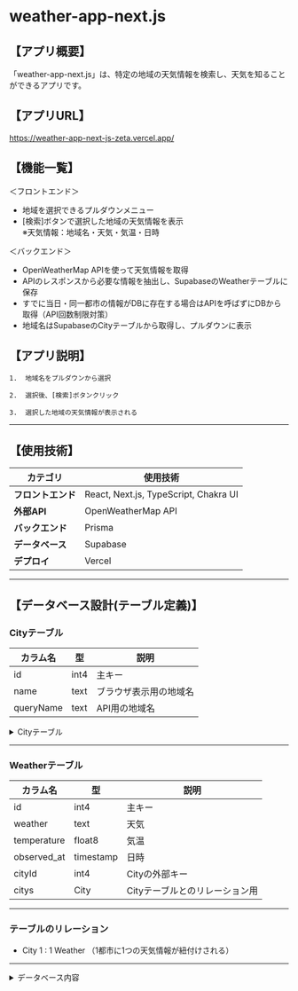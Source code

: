 # weather-app-next.js

## 【アプリ概要】<br/>
「weather-app-next.js」は、特定の地域の天気情報を検索し、天気を知ることができるアプリです。

## 【アプリURL】<br/>
https://weather-app-next-js-zeta.vercel.app/

## 【機能一覧】<br/>
＜フロントエンド＞<br/>
- 地域を選択できるプルダウンメニュー<br/>
- [検索]ボタンで選択した地域の天気情報を表示<br/>
※天気情報：地域名・天気・気温・日時<br/>

＜バックエンド＞<br/>
- OpenWeatherMap APIを使って天気情報を取得
- APIのレスポンスから必要な情報を抽出し、SupabaseのWeatherテーブルに保存
- すでに当日・同一都市の情報がDBに存在する場合はAPIを呼ばずにDBから取得（API回数制限対策）
- 地域名はSupabaseのCityテーブルから取得し、プルダウンに表示

## 【アプリ説明】<br/>
```
1.  地域名をプルダウンから選択

2.  選択後、[検索]ボタンクリック

3.  選択した地域の天気情報が表示される
```

---

## 【使用技術】<br/>
| カテゴリ       | 使用技術            |
|---------------|----------------------|
| **フロントエンド** | React, Next.js, TypeScript, Chakra UI |
| **外部API** | OpenWeatherMap API |
| **バックエンド**   | Prisma      |
| **データベース**   | Supabase             |
| **デプロイ**     | Vercel               |

---

## 【データベース設計(テーブル定義)】<br/>

### Cityテーブル

| カラム名  | 型     | 説明         |
|-----------|--------|--------------|
| id        | int4   | 主キー       |
| name      | text   | ブラウザ表示用の地域名   |
| queryName     | text   | API用の地域名 |

<details>

<summary>Cityテーブル</summary>

### <img width="914" height="652" alt="スクリーンショット 2025-07-18 0 08 10" src="https://github.com/user-attachments/assets/17f3ef86-8441-4c8f-8b84-b351ebe03a91" />


</details>


---

### Weatherテーブル<br/>

| カラム名  | 型     | 説明         |
|-----------|--------|--------------|
| id        | int4   | 主キー       |
| weather     | text   | 天気 |
| temperature     | float8   | 気温 |
| observed_at  | timestamp   | 日時   |
| cityId   | int4   | Cityの外部キー   |
| citys     | City   | Cityテーブルとのリレーション用 |

---

### テーブルのリレーション<br/>

- City 1 : 1 Weather
（1都市に1つの天気情報が紐付けされる）

---

<details>

<summary>データベース内容</summary>

### You can add a header

You can add text within a collapsed section.

You can add an image or a code block, too.

```ruby
   puts "Hello World"
```

</details>

